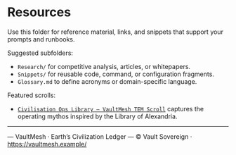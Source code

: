 # Resources

Use this folder for reference material, links, and snippets that support your prompts and runbooks.

Suggested subfolders:
- `Research/` for competitive analysis, articles, or whitepapers.
- `Snippets/` for reusable code, command, or configuration fragments.
- `Glossary.md` to define acronyms or domain-specific language.

Featured scrolls:

- [`Civilisation Ops Library — VaultMesh TEM Scroll`](../Guides/Civilisation%20Ops%20Library.md) captures the operating mythos inspired by the Library of Alexandria.

---


— VaultMesh · Earth’s Civilization Ledger —
© Vault Sovereign · https://vaultmesh.example/

